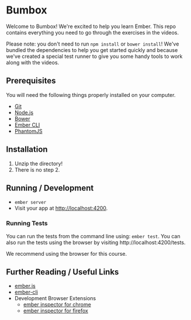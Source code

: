 # Bumbox

Welcome to Bumbox! We're excited to help you learn Ember. This repo
contains everything you need to go through the exercises in the videos.

Please note: you don't need to run `npm install` or `bower install`!
We've bundled the dependencies to help you get started quickly and
because we've created a special test runner to give you some handy tools
to work along with the videos.

## Prerequisites

You will need the following things properly installed on your computer.

* [Git](http://git-scm.com/)
* [Node.js](http://nodejs.org/)
* [Bower](http://bower.io/)
* [Ember CLI](http://www.ember-cli.com/)
* [PhantomJS](http://phantomjs.org/)

## Installation

1. Unzip the directory!
2. There is no step 2.

## Running / Development

* `ember server`
* Visit your app at [http://localhost:4200](http://localhost:4200).

### Running Tests

You can run the tests from the command line using: `ember test`. You can
also run the tests using the browser by visiting
http://localhost:4200/tests.

We recommend using the browser for this course.

## Further Reading / Useful Links

* [ember.js](http://emberjs.com/)
* [ember-cli](http://www.ember-cli.com/)
* Development Browser Extensions
  * [ember inspector for chrome](https://chrome.google.com/webstore/detail/ember-inspector/bmdblncegkenkacieihfhpjfppoconhi)
  * [ember inspector for firefox](https://addons.mozilla.org/en-US/firefox/addon/ember-inspector/)


